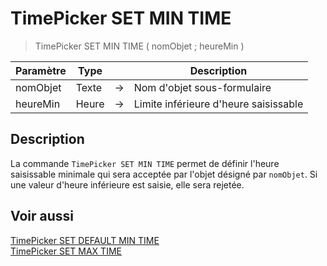 # TimePicker SET MIN TIME

> TimePicker SET MIN TIME ( nomObjet ; heureMin )

| Paramètre | Type |     | Description |
| --- | --- | --- | --- |
| nomObjet | Texte | → | Nom d'objet sous-formulaire |
| heureMin | Heure | → | Limite inférieure d'heure saisissable |

## Description

La commande `TimePicker SET MIN TIME` permet de définir l'heure saisissable minimale qui sera acceptée par l'objet désigné par `nomObjet`. Si une valeur d'heure inférieure est saisie, elle sera rejetée.

## Voir aussi

[TimePicker SET DEFAULT MIN TIME](TimePicker%20SET%20DEFAULT%20MIN%20TIME.fr.md)  
[TimePicker SET MAX TIME](TimePicker%20SET%20MAX%20TIME.fr.md)
